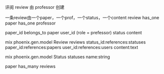 评阅
review 由 professor 创建

一条review由一个paper，一个prof，一个status，一个content
review
has_one paper
has_one professor

paper_id belongs_to paper
user_id (role = prefessor)
status
content

mix phoenix.gen.model Review reviews status_id:references:statuses paper_id:references:papers user_id:references:users content:text

mix phoenix.gen.model Status statuses name:string

paper has_many reviews
